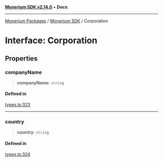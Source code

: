 [**Monerium SDK v2.14.0**](../Packages.md) • **Docs**

***

[Monerium Packages](../../Packages.md) / [Monerium SDK](../Monerium%20SDK.md) / Corporation

# Interface: Corporation

## Properties

### companyName

> **companyName**: `string`

#### Defined in

[types.ts:323](https://github.com/monerium/js-monorepo/blob/ffeefd2a9bccc0d18acecd9390a7bfced5720c17/packages/sdk/src/types.ts#L323)

***

### country

> **country**: `string`

#### Defined in

[types.ts:324](https://github.com/monerium/js-monorepo/blob/ffeefd2a9bccc0d18acecd9390a7bfced5720c17/packages/sdk/src/types.ts#L324)
